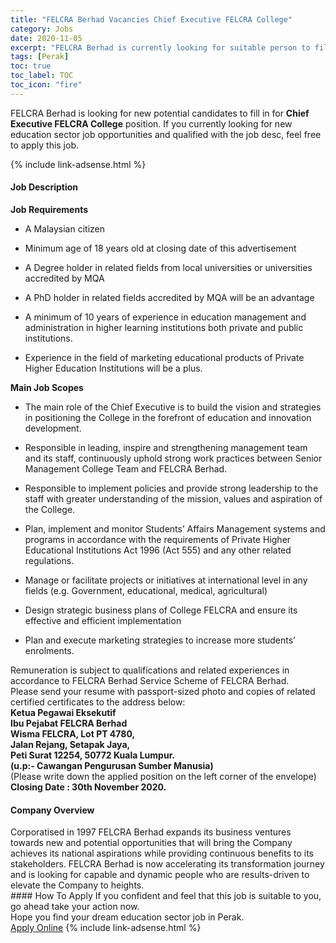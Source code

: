 ```yaml
---
title: "FELCRA Berhad Vacancies Chief Executive FELCRA College" 
category: Jobs 
date: 2020-11-05 
excerpt: "FELCRA Berhad is currently looking for suitable person to fill in the Chief Executive FELCRA College which positioned at Perak" 
tags: [Perak] 
toc: true 
toc_label: TOC 
toc_icon: "fire" 
--- 
```


<p>FELCRA Berhad is looking for new potential candidates to fill in for <b>Chief Executive FELCRA College</b> position. If you currently looking for new education sector job opportunities and qualified with the job desc, feel free to apply this job.
</p>{% include link-adsense.html %} 
 <div><div><div><h4>Job Description</h4></div></div><div><div><span><div><div><div><div><strong>Job Requirements</strong></div><div><ul><li>A Malaysian citizen</li></ul></div><div><ul><li>Minimum age of 18 years old at closing date of this advertisement</li></ul></div><div><ul><li>A Degree holder in related fields from local universities or universities accredited by MQA</li></ul></div><div><ul><li>A PhD holder in related fields accredited by MQA will be an advantage</li></ul></div><div><ul><li>A minimum of 10 years of experience in education management and administration in higher learning institutions both private and public institutions.</li></ul></div><div><ul><li>Experience in the field of marketing educational products of Private Higher Education Institutions will be a plus.</li></ul></div><div><div><strong>Main Job Scopes</strong></div><ul><li>The main role of the Chief Executive is to build the vision and strategies in positioning the College in the forefront of education and innovation development.</li></ul></div><div><ul><li>Responsible in leading, inspire and strengthening management team and its staff, continuously uphold strong work practices between Senior Management College Team and FELCRA Berhad.</li></ul></div><div><ul><li>Responsible to implement policies and provide strong leadership to the staff with greater understanding of the mission, values and aspiration of the College.</li></ul></div><div><ul><li>Plan, implement and monitor Students&#8217; Affairs Management systems and programs in accordance with the requirements of Private Higher Educational Institutions Act 1996 (Act 555) and any other related regulations.</li></ul></div><div><ul><li>Manage or facilitate projects or initiatives at international level in any fields (e.g. Government, educational, medical, agricultural)</li></ul></div><div><ul><li>Design strategic business plans of College FELCRA and ensure its effective and efficient implementation</li></ul></div><div><ul><li>Plan and execute marketing strategies to increase more students&#8217; enrolments.</li></ul></div></div><div>Remuneration is subject to qualifications and related experiences in accordance to FELCRA Berhad Service Scheme of FELCRA Berhad.</div><div>Please send your resume with passport-sized photo and copies of related certified certificates to the address below:</div><div><strong>Ketua Pegawai Eksekutif</strong></div><div><strong>Ibu Pejabat FELCRA Berhad</strong></div><div><strong>Wisma FELCRA, Lot PT 4780,</strong></div><div><strong>Jalan Rejang, Setapak Jaya,</strong></div><div><strong>Peti Surat 12254, 50772 Kuala Lumpur.</strong></div><div><strong>(u.p:- Cawangan Pengurusan Sumber Manusia)</strong></div><div>(Please write down the applied position on the left corner of the envelope)</div><div><strong>Closing Date : 30th November 2020.</strong></div></div></div></span></div></div></div> 
<div><div><div><h4>Company Overview</h4></div></div><div><div><span><div><div>Corporatised in 1997 FELCRA Berhad expands its business ventures towards new and potential opportunities that will bring the Company achieves its national aspirations while providing continuous benefits to its stakeholders. FELCRA Berhad is now accelerating its transformation journey and is looking for capable and dynamic people who are results-driven to elevate the Company to heights.</div></div></span></div></div></div> 
#### How To Apply 
If you confident and feel that this job is suitable to you, go ahead take your action now. <br/> 
Hope you find your dream education sector job in Perak. <br/> 
<a href="https://www.jobstreet.com.my/en/job/chief-executive-felcra-college-4416658?jobId=jobstreet-my-job-4416658&sectionRank=7&token=0~825f6d23-158a-4988-a0d5-91d95ab3d672&fr=SRP%20View%20In%20New%20Ta" class="btn btn--info" target="_blank" rel="nofollow noopenner">Apply Online</a> 
{% include link-adsense.html %} 